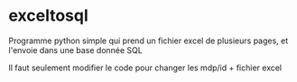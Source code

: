 # exceltosql
Programme python simple qui prend un fichier excel de plusieurs pages, et l'envoie dans une base donnée SQL

Il faut seulement modifier le code pour changer les mdp/id + fichier excel
